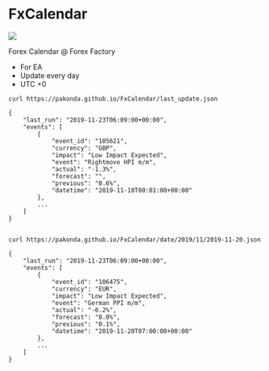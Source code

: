 # FxCalendar

![](https://github.com/pakonda/FxCalendar/workflows/.github/workflows/scraping.yml/badge.svg)

Forex Calendar @ Forex Factory

- For EA
- Update every day
- UTC +0

```text
curl https://pakonda.github.io/FxCalendar/last_update.json

{
    "last_run": "2019-11-23T06:09:00+00:00",
    "events": [
        {
            "event_id": "105621",
            "currency": "GBP",
            "impact": "Low Impact Expected",
            "event": "Rightmove HPI m/m",
            "actual": "-1.3%",
            "forecast": "",
            "previous": "0.6%",
            "datetime": "2019-11-18T00:01:00+00:00"
        },
        ...
    ]
}


curl https://pakonda.github.io/FxCalendar/date/2019/11/2019-11-20.json

{
    "last_run": "2019-11-23T06:09:00+00:00",
    "events": [
        {
            "event_id": "106475",
            "currency": "EUR",
            "impact": "Low Impact Expected",
            "event": "German PPI m/m",
            "actual": "-0.2%",
            "forecast": "0.0%",
            "previous": "0.1%",
            "datetime": "2019-11-20T07:00:00+00:00"
        },
        ...
    ]
}
```
